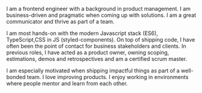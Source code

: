 I am a frontend engineer with a background in product management. I am business-driven and pragmatic when coming up with solutions. I am a great communicator and thrive as part of a team.

I am most hands-on with the modern Javascript stack (ES6), TypeScript,CSS in JS (styled-components). On top of shipping code, I have often been the point of contact for business stakeholders and clients. In previous roles, I have acted as a product owner, owning scoping, estimations, demos and retrospectives and am a certified scrum master.

I am especially motivated when shipping impactful things as part of a well-bonded team. I love improving products. I enjoy working in environments where people mentor and learn from each other.
